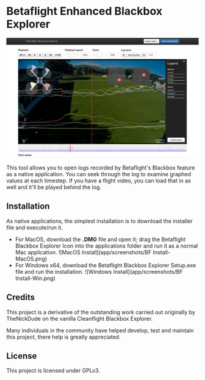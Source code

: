 # Betaflight Enhanced Blackbox Explorer

![Main explorer interface](app/screenshots/main-interface.jpg)

This tool allows you to open logs recorded by Betaflight's Blackbox feature as a native application. You can seek through the log to examine graphed values at each timestep. If you have a flight video, you can load that in as well and it'll be played behind the log.

## Installation

As native applications, the simplest installation is to download the installer file and execute/run it.
* For MacOS, download the **.DMG** file and open it; drag the Betaflight Blackbox Explorer Icon into the applications folder and run it as a normal Mac application.
![MacOS Install](app/screenshots/BF Install-MacOS.png)
* For Windows x64, download the Betaflight Blackbox Explorer Setup.exe file and run the installation.
![Windows Install](app/screenshots/BF Install-Win.png)


## Credits
This project is a derivative of the outstanding work carried out originally by TheNickDude on the vanilla Cleanflight Blackbox Explorer. 

Many individuals in the community have helped develop, test and maintain this project, there help is greatly appreciated.
## License

This project is licensed under GPLv3.